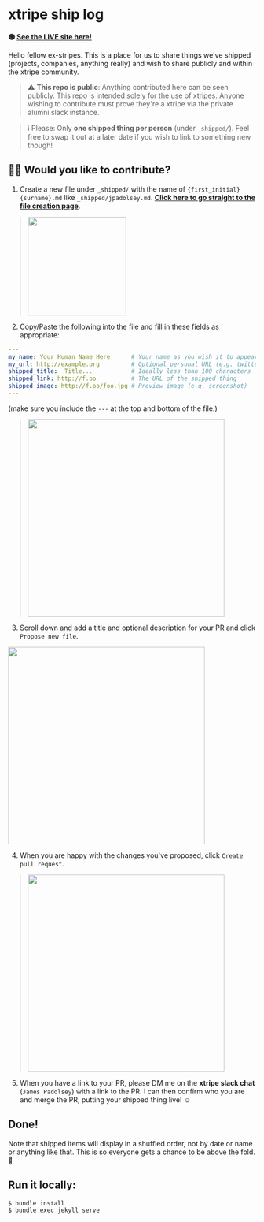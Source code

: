 # xtripe ship log


**🟢 [See the LIVE site here!](https://xtripe.github.io)**

Hello fellow ex-stripes. This is a place for us to share things we've shipped (projects, companies, anything really) and wish to share publicly and within the xtripe community. 

> :warning: **This repo is public**: Anything contributed here can be seen publicly. This repo is intended solely for the use of xtripes. Anyone wishing to contribute must prove they're a xtripe via the private alumni slack instance.

> ℹ Please: Only **one shipped thing per person** (under `_shipped/`). Feel free to swap it out at a later date if you wish to link to something new though!

## 👩‍🔬 Would you like to contribute?

1. Create a new file under `_shipped/` with the name of `{first_initial}{surname}.md` like `_shipped/jpadolsey.md`. **[Click here to go straight to the file creation page](https://github.com/xtripe/xtripe.github.io/new/main/_shipped/)**.


> <img src="https://xtripe.github.io/assets/other/instruction1.png" width="200px" />


2. Copy/Paste the following into the file and fill in these fields as appropriate:

```yaml
---
my_name: Your Human Name Here      # Your name as you wish it to appear
my_url: http://example.org         # Optional personal URL (e.g. twitter)
shipped_title:  Title...           # Ideally less than 100 characters
shipped_link: http://f.oo          # The URL of the shipped thing
shipped_image: http://f.oo/foo.jpg # Preview image (e.g. screenshot)
---
```

(make sure you include the `---` at the top and bottom of the file.)

> <img src="https://xtripe.github.io/assets/other/instruction2.png" width="400px" />

3. Scroll down and add a title and optional description for your PR and click `Propose new file`.

<img src="https://xtripe.github.io/assets/other/instruction3.png" width="400px" />

4. When you are happy with the changes you've proposed, click `Create pull request`.

> <img src="https://xtripe.github.io/assets/other/instruction4.png" width="400px" />

5. When you have a link to your PR, please DM me on the **xtripe slack chat** (`James Padolsey`) with a link to the PR. I can then confirm who you are and merge the PR, putting your shipped thing live! ☺️

## Done!

Note that shipped items will display in a shuffled order, not by date or name or anything like that. This is so everyone gets a chance to be above the fold. 🥳

## Run it locally:

```
$ bundle install
$ bundle exec jekyll serve
```
